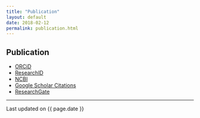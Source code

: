 ```yaml
---
title: "Publication"
layout: default
date: 2018-02-12
permalink: publication.html
---
```


## Publication

- [ORCiD](https://orcid.org/0000-0002-8571-0663)
- [ResearchID](https://www.researcherid.com/rid/A-5669-2009) <span id='badgeCont7342' style='width:126px'><script src='http://labs.researcherid.com/mashlets?el=badgeCont7342&mashlet=badge&showTitle=false&className=a&rid=A-5669-2009'></script></span>
- [NCBI](https://www.ncbi.nlm.nih.gov/myncbi/browse/collection/41860826/?sort=date&direction=ascending)
- [Google Scholar Citations](https://scholar.google.com/citations?hl=en&user=AYpH8osAAAAJ)
- [ResearchGate](https://www.researchgate.net/profile/Jae-Seung_Lee?ev=hdr_xprf)

---
Last updated on {{ page.date }}
